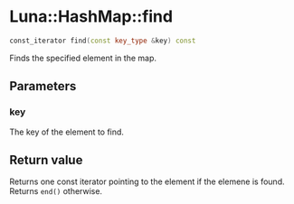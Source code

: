 # Luna::HashMap::find

```c++
const_iterator find(const key_type &key) const
```

Finds the specified element in the map. 



## Parameters
### key
The key of the element to find. 

## Return value
Returns one const iterator pointing to the element if the elemene is found. Returns `end()` otherwise. 

